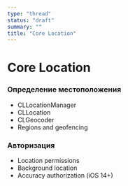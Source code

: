 ```yaml
---
type: "thread"
status: "draft"
summary: ""
title: "Core Location"
---
```


# Core Location


### Определение местоположения
- CLLocationManager
- CLLocation
- CLGeocoder
- Regions and geofencing

### Авторизация
- Location permissions
- Background location
- Accuracy authorization (iOS 14+)

